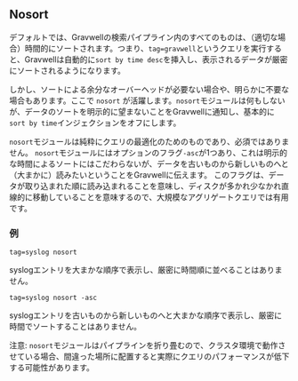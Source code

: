 ## Nosort

デフォルトでは、Gravwellの検索パイプライン内のすべてのものは、（適切な場合）時間的にソートされます。つまり、`tag=gravwell`というクエリを実行すると、Gravwellは自動的に`sort by time desc`を挿入し、表示されるデータが厳密にソートされるようになります。

しかし、ソートによる余分なオーバーヘッドが必要ない場合や、明らかに不要な場合もあります。ここで `nosort` が活躍します。`nosort`モジュールは何もしないが、データのソートを明示的に望まないことをGravwellに通知し、基本的に`sort by time`インジェクションをオフにします。

`nosort`モジュールは純粋にクエリの最適化のためのものであり、必須ではありません。 `nosort`モジュールにはオプションのフラグ`-asc`が1つあり、これは明示的な時間によるソートにはこだわらないが、データを古いものから新しいものへと（大まかに）読みたいということをGravwellに伝えます。 このフラグは、データが取り込まれた順に読み込まれることを意味し、ディスクが多かれ少なかれ直線的に移動していることを意味するので、大規模なアグリゲートクエリでは有用です。

### 例

`tag=syslog nosort`

syslogエントリを大まかな順序で表示し、厳密に時間順に並べることはありません。

`tag=syslog nosort -asc`

syslogエントリを古いものから新しいものへと大まかな順序で表示し、厳密に時間でソートすることはありません。

注意: `nosort`モジュールはパイプラインを折り畳むので、クラスタ環境で動作させている場合、間違った場所に配置すると実際にクエリのパフォーマンスが低下する可能性があります。
